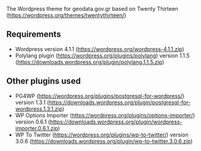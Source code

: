The Wordpress theme for geodata.gov.gr based on Twenty Thirteen (https://wordpress.org/themes/twentythirteen/)

Requirements
------------
- Wordpress version 4.1.1 (https://wordpress.org/wordpress-4.1.1.zip)
- Polylang plugin (https://wordpress.org/plugins/polylang) version 1.1.5 (https://downloads.wordpress.org/plugin/polylang.1.1.5.zip) 

Other plugins used
------------
- PG4WP (https://wordpress.org/plugins/postgresql-for-wordpress/) version 1.3.1 (https://downloads.wordpress.org/plugin/postgresql-for-wordpress.1.3.1.zip)
- WP Options Importer (https://wordpress.org/plugins/options-importer/) version 0.6.1 (https://downloads.wordpress.org/plugin/wordpress-importer.0.6.1.zip)
- WP To Twitter (https://wordpress.org/plugins/wp-to-twitter/) version 3.0.6 (https://downloads.wordpress.org/plugin/wp-to-twitter.3.0.6.zip)

